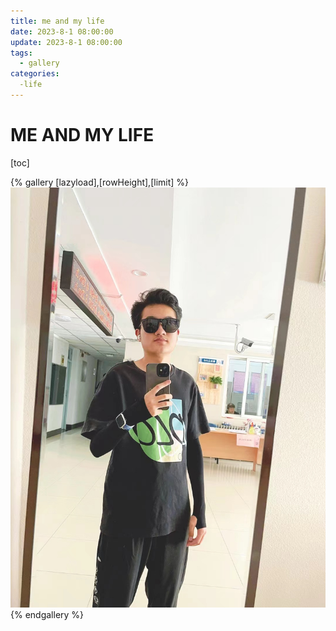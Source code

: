 ```yaml
---
title: me and my life
date: 2023-8-1 08:00:00
update: 2023-8-1 08:00:00
tags:
  - gallery
categories:
  -life
---
```


# ME AND MY LIFE

[toc]

{% gallery [lazyload],[rowHeight],[limit] %}
![image](/img/gallery/野外实习前.jpg)
{% endgallery %}

